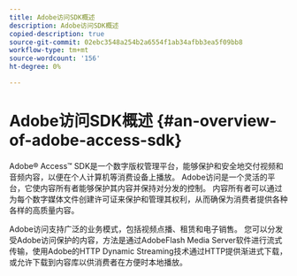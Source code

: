 ```yaml
---
title: Adobe访问SDK概述
description: Adobe访问SDK概述
copied-description: true
source-git-commit: 02ebc3548a254b2a6554f1ab34afbb3ea5f09bb8
workflow-type: tm+mt
source-wordcount: '156'
ht-degree: 0%

---
```


# Adobe访问SDK概述 {#an-overview-of-adobe-access-sdk}

Adobe® Access™ SDK是一个数字版权管理平台，能够保护和安全地交付视频和音频内容，以便在个人计算机等消费设备上播放。 Adobe访问是一个灵活的平台，它使内容所有者能够保护其内容并保持对分发的控制。 内容所有者可以通过为每个数字媒体文件创建许可证来保护和管理其权利，从而确保为消费者提供各种各样的高质量内容。

Adobe访问支持广泛的业务模式，包括视频点播、租赁和电子销售。 您可以分发受Adobe访问保护的内容，方法是通过AdobeFlash Media Server软件进行流式传输，使用Adobe的HTTP Dynamic Streaming技术通过HTTP提供渐进式下载，或允许下载到内容库以供消费者在方便时本地播放。
